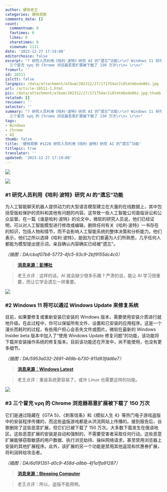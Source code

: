 ```yaml
---
author: 硬核老王
categories: 硬核观察
comments_data: []
count:
  commentnum: 0
  favtimes: 0
  likes: 0
  sharetimes: 0
  viewnum: 1111
date: '2023-12-27 17:19:00'
editorchoice: false
excerpt: "? 研究人员利用《哈利·波特》研究 AI 的“遗忘”功能\r\n? Windows 11 将可以通过 Windows Update 来修复系统\r\n?
  三个冒充 νρη 的 Chrome 浏览器恶意扩展被下载了 150 万次\r\n» \r\n»"
fromurl: ''
id: 16511
islctt: false
largepic: /data/attachment/album/202312/27/171754ar2i0lmtmbode06z.jpg
url: /article-16511-1.html
pic: /data/attachment/album/202312/27/171754ar2i0lmtmbode06z.jpg.thumb.jpg
related: []
reviewer: ''
selector: ''
summary: "? 研究人员利用《哈利·波特》研究 AI 的“遗忘”功能\r\n? Windows 11 将可以通过 Windows Update 来修复系统\r\n?
  三个冒充 νρη 的 Chrome 浏览器恶意扩展被下载了 150 万次\r\n» \r\n»"
tags:
- Windows
- Chrome
- AI
thumb: false
title: '硬核观察 #1228 研究人员利用《哈利·波特》研究 AI 的“遗忘”功能'
titlepic: true
translator: ''
updated: '2023-12-27 17:19:00'
---
```


![](/data/attachment/album/202312/27/171754ar2i0lmtmbode06z.jpg)


![](/data/attachment/album/202312/27/171816hvvt2u9izf4ee2c1.png)


### #1 研究人员利用《哈利·波特》研究 AI 的“遗忘”功能


为人工智能聊天机器人提供动力的大型语言模型建立在大量的在线数据上，其中包括受版权保护的资料和其他有问题的内容。这导致一些人工智能公司面临诉讼和公众监督。在一篇《谁是哈利·波特》的论文中，微软的研究人员说，他们已经证明，可以对人工智能模型进行修改或编辑，删除任何有关《哈利·波特》一书存在的知识，包括人物和情节，而不会影响人工智能系统的整体决策和分析能力。他们表示，他们之所以选择《哈利·波特》，是因为它们普遍为人们所熟悉，几乎任何人都能为模型提出提示词，亲自确认内容确实已经被“遗忘”。


*（插图：DA/cbaf07b8-5773-4fc5-93c9-2bf9155dc4c0）*



> 
> **[消息来源：彭博社](https://www.bloomberg.com/news/articles/2023-12-26/researchers-have-a-magic-tool-to-understand-ai-harry-potter)**
> 
> 
> 



> 
> 老王点评：这样的话，AI 就会缺少很多乐趣 ? 严肃的说，能让 AI 学习很重要，而让它学会遗忘一样重要。
> 
> 
> 


![](/data/attachment/album/202312/27/171829v8v8xzzf8bf8fujz.png)


### #2 Windows 11 将可以通过 Windows Update 来修复系统


目前，如果要修复或重新安装已安装的 Windows 版本，需要使用安装介质进行就地升级。在此过程中，你可以保留所有文件、设置和已安装的应用程序。这是一个漫长而耗时的过程，有些用户担心会丢失文件或图片。微软在最新的 Windows Insider beta 版本中加入了“使用 Windows Update 修复问题”的功能，该功能将下载并安装操作系统的修复版本。目前该功能还在开发中，尚不能使用，也没有更多细节。


*（插图：DA/5953a032-2691-469b-b730-911d93fdd6e7）*



> 
> **[消息来源：Windows Latest](https://www.windowslatest.com/2023/12/26/microsofts-game-changer-feature-reinstalls-windows-11-directly-via-windows-update/)**
> 
> 
> 



> 
> 老王点评：重装系统更容易了。或许 Linux 也需要这样的功能。
> 
> 
> 


![](/data/attachment/album/202312/27/171900y2ed616j8bwege62.png)


### #3 三个冒充 νρη 的 Chrome 浏览器恶意扩展被下载了 150 万次


它们是通过隐藏在《GTA 5》、《刺客信条》和《模拟人生 4》等热门电子游戏盗版中的安装程序传播的，而这些盗版游戏都是从洪流网站上传播的。接到报告后，谷歌删除了这些恶意扩展，但它们已被下载了 150 万次。大多数下载发生在俄语地区。这些恶意扩展的安装是自动和强制的，不需要受害者采取任何行动。这些恶意扩展能够窃取敏感的用户数据、执行浏览劫持、操纵网络请求，甚至禁用浏览器上安装的其他扩展程序。此外，该扩展的另一个功能是禁用其他返现和优惠券扩展，将利润转给攻击者。


*（插图：DA/6d191351-d0c9-458d-a8bb-4f1a1fa91287）*



> 
> **[消息来源：Bleeping Computer](https://www.bleepingcomputer.com/news/security/fake-vpn-chrome-extensions-force-installed-15-million-times/)**
> 
> 
> 



> 
> 老王点评：所以，盗版不能用啊。
> 
> 
>